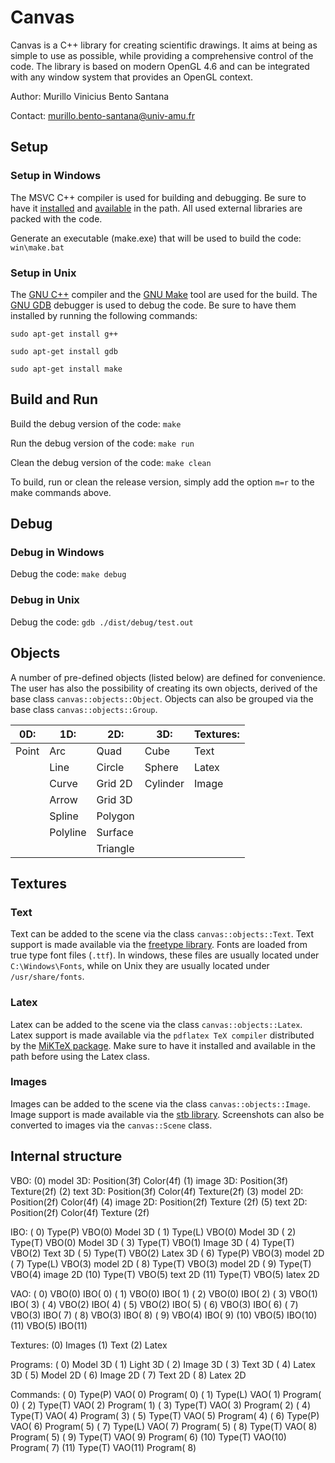 # Canvas

<!-- markdownlint-disable MD010 MD024 MD033 -->

Canvas is a C++ library for creating scientific drawings. It aims at being as simple to use as possible, while providing a comprehensive control of the code. The library is based on modern OpenGL 4.6 and can be integrated with any window system that provides an OpenGL context.

Author: Murillo Vinicius Bento Santana

Contact: [murillo.bento-santana@univ-amu.fr](mailto:murillo.bento-santana@univ-amu.fr)

## Setup

### Setup in Windows

The MSVC C++ compiler is used for building and debugging. Be sure to have it [installed](https://visualstudio.microsoft.com/vs/community/) and [available](https://learn.microsoft.com/en-us/visualstudio/ide/reference/command-prompt-powershell?view=vs-2022) in the path. All used external libraries are packed with the code.

Generate an executable (make.exe) that will be used to build the code: `win\make.bat`

### Setup in Unix

The [GNU C++](https://gcc.gnu.org/) compiler and the [GNU Make](https://www.gnu.org/software/make/) tool are used for the build. The [GNU GDB](https://www.sourceware.org/gdb/) debugger is used to debug the code. Be sure to have them installed by running the following commands:

`sudo apt-get install g++`

`sudo apt-get install gdb`

`sudo apt-get install make`

## Build and Run

Build the debug version of the code: `make`

Run the debug version of the code: `make run`

Clean the debug version of the code: `make clean`

To build, run or clean the release version, simply add the option `m=r` to the make commands above.

## Debug

### Debug in Windows

Debug the code: `make debug`

### Debug in Unix

Debug the code: `gdb ./dist/debug/test.out`

## Objects

A number of pre-defined objects (listed below) are defined for convenience. The user has also the possibility of creating its own objects, derived of the base class `canvas::objects::Object`. Objects can also be grouped via the base class `canvas::objects::Group`.

| 0D:   | 1D:      | 2D:      | 3D:      | Textures: |
|-------|----------|----------|----------|-----------|
| Point | Arc      | Quad     | Cube     | Text      |
|       | Line     | Circle   | Sphere   | Latex     |
|       | Curve    | Grid 2D  | Cylinder | Image     |
|       | Arrow    | Grid 3D  |          |           |
|       | Spline   | Polygon  |          |           |
|       | Polyline | Surface  |          |           |
|       |          | Triangle |          |           |

## Textures

### Text

Text can be added to the scene via the class `canvas::objects::Text`. Text support is made available via the [freetype library](http://freetype.org/). Fonts are loaded from true type font files (`.ttf`). In windows, these files are usually located under `C:\Windows\Fonts`, while on Unix they are usually located under `/usr/share/fonts`.

### Latex

Latex can be added to the scene via the class `canvas::objects::Latex`. Latex support is made available via the `pdflatex TeX compiler` distributed by the [MiKTeX package](https://miktex.org/). Make sure to have it installed and available in the path before using the Latex class.

### Images

Images can be added to the scene via the class `canvas::objects::Image`. Image support is made available via the [stb library](https://github.com/nothings/stb). Screenshots can also be converted to images via the `canvas::Scene` class.

## Internal structure

VBO:
(0) model 3D:
	Position(3f) Color(4f)
(1) image 3D:
	Position(3f) Texture(2f)
(2) text 3D:
	Position(3f) Color(4f) Texture(2f)
(3) model 2D:
	Position(2f) Color(4f)
(4) image 2D:
	Position(2f) Texture (2f)
(5) text 2D:
	Position(2f) Color(4f) Texture (2f)

IBO:
( 0) Type(P) VBO(0) Model 3D
( 1) Type(L) VBO(0) Model 3D
( 2) Type(T) VBO(0) Model 3D
( 3) Type(T) VBO(1) Image 3D
( 4) Type(T) VBO(2) Text 3D
( 5) Type(T) VBO(2) Latex 3D
( 6) Type(P) VBO(3) model 2D
( 7) Type(L) VBO(3) model 2D
( 8) Type(T) VBO(3) model 2D
( 9) Type(T) VBO(4) image 2D
(10) Type(T) VBO(5) text 2D
(11) Type(T) VBO(5) latex 2D

VAO:
( 0) VBO(0) IBO( 0)
( 1) VBO(0) IBO( 1)
( 2) VBO(0) IBO( 2)
( 3) VBO(1) IBO( 3)
( 4) VBO(2) IBO( 4)
( 5) VBO(2) IBO( 5)
( 6) VBO(3) IBO( 6)
( 7) VBO(3) IBO( 7)
( 8) VBO(3) IBO( 8)
( 9) VBO(4) IBO( 9)
(10) VBO(5) IBO(10)
(11) VBO(5) IBO(11)

Textures:
(0) Images
(1) Text
(2) Latex

Programs:
( 0) Model 3D
( 1) Light 3D
( 2) Image 3D
( 3) Text 3D
( 4) Latex 3D
( 5) Model 2D
( 6) Image 2D
( 7) Text 2D
( 8) Latex 2D

Commands:
( 0) Type(P) VAO( 0) Program( 0)
( 1) Type(L) VAO( 1) Program( 0)
( 2) Type(T) VAO( 2) Program( 1)
( 3) Type(T) VAO( 3) Program( 2)
( 4) Type(T) VAO( 4) Program( 3)
( 5) Type(T) VAO( 5) Program( 4)
( 6) Type(P) VAO( 6) Program( 5)
( 7) Type(L) VAO( 7) Program( 5)
( 8) Type(T) VAO( 8) Program( 5)
( 9) Type(T) VAO( 9) Program( 6)
(10) Type(T) VAO(10) Program( 7)
(11) Type(T) VAO(11) Program( 8)

